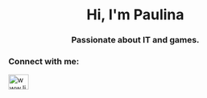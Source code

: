 <h1 align="center">Hi, I'm Paulina</h1>
<h3 align="center">Passionate about IT and games.</h3>

<h3 align="left">Connect with me:</h3>
<p align="left">
<a href="https://linkedin.com/in/www.linkedin.com/in/paulina-gołąbiewska-167284241" target="blank"><img align="center" src="https://raw.githubusercontent.com/rahuldkjain/github-profile-readme-generator/master/src/images/icons/Social/linked-in-alt.svg" alt="www.linkedin.com/in/paulina-gołąbiewska-167284241](https://www.linkedin.com/in/paulina-gołąbiewska-167284241/" height="30" width="40" /></a>
</p>
